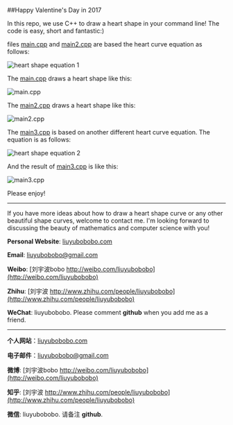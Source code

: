 ##Happy Valentine's Day in 2017

In this repo, we use C++ to draw a heart shape in your command line! The code is easy, short and fantastic:)

files [main.cpp](https://github.com/liuyubobobo/heart-curve-cplusplus/blob/master/main.cpp) and [main2.cpp](https://github.com/liuyubobobo/heart-curve-cplusplus/blob/master/main2.cpp) are based the heart curve equation as follows:

![heart shape equation 1](https://github.com/liuyubobobo/heart-curve-cplusplus/blob/master/Resources/heart1-equation.jpg?raw=true)

The [main.cpp](https://github.com/liuyubobobo/heart-curve-cplusplus/blob/master/main.cpp) draws a heart shape like this:

![main.cpp](https://github.com/liuyubobobo/heart-curve-cplusplus/blob/master/Resources/heart-1.png?raw=true)

The [main2.cpp](https://github.com/liuyubobobo/heart-curve-cplusplus/blob/master/main2.cpp) draws a heart shape like this:

![main2.cpp](https://github.com/liuyubobobo/heart-curve-cplusplus/blob/master/Resources/heart-2.png?raw=true)

The [main3.cpp](https://github.com/liuyubobobo/heart-curve-cplusplus/blob/master/main3.cpp) is based on another different heart curve equation. The equation is as follows:

![heart shape equation 2](https://github.com/liuyubobobo/heart-curve-cplusplus/blob/master/Resources/heart2-equation.jpg?raw=true)

And the result of [main3.cpp](https://github.com/liuyubobobo/heart-curve-cplusplus/blob/master/main3.cpp) is like this:

![main3.cpp](https://github.com/liuyubobobo/heart-curve-cplusplus/blob/master/Resources/heart-3.png?raw=true) 

Please enjoy!

---

If you have more ideas about how to draw a heart shape curve or any other beautiful shape curves, welcome to contact me. I'm looking forward to discussing the beauty of mathematics and computer science with you!

**Personal Website**: [liuyubobobo.com](http://liuyubobobo.com)

**Email**: [liuyubobobo@gmail.com](mailto:liuyubobobo@gmail.com)

**Weibo**: [刘宇波bobo http://weibo.com/liuyubobobo](http://weibo.com/liuyubobobo)

**Zhihu**: [刘宇波 http://www.zhihu.com/people/liuyubobobo](http://www.zhihu.com/people/liuyubobobo)

**WeChat**: liuyubobobo. Please comment **github** when you add me as a friend.

---

**个人网站**：[liuyubobobo.com](http://liuyubobobo.com)

**电子邮件**：[liuyubobobo@gmail.com](mailto:liuyubobobo@gmail.com)

**微博**: [刘宇波bobo http://weibo.com/liuyubobobo](http://weibo.com/liuyubobobo)

**知乎**: [刘宇波 http://www.zhihu.com/people/liuyubobobo](http://www.zhihu.com/people/liuyubobobo)

**微信**: liuyubobobo. 请备注 **github**.

